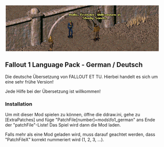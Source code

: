<p align="center"><img src="fo1_german.png" alt="Fallout 1 German"/></p>

Fallout 1 Language Pack - German / Deutsch
------------------

Die deutsche Übersetzung von FALLOUT ET TU. Hierbei handelt es sich um eine sehr frühe Version!


Jede Hilfe bei der Übersetzung ist willkommen!

### Installation
Um mit dieser Mod spielen zu können, öffne die ddraw.ini, gehe zu [ExtraPatches] und füge "PatchFile[number]=mods\fo1_german" ans Ende der "patchFile"-Liste!
Das Spiel wird dann die Mod laden.

Falls mehr als eine Mod geladen wird, muss darauf geachtet werden, dass "PatchFileX" korrekt nummeriert wird (1, 2, 3, ...).

